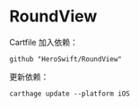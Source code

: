 # RoundView

Cartfile 加入依赖：

```
github "HeroSwift/RoundView"
```

更新依赖：

```
carthage update --platform iOS
```
